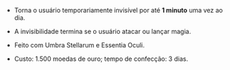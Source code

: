 - Torna o usuário temporariamente invisível por até **1 minuto** uma vez ao dia.
    
- A invisibilidade termina se o usuário atacar ou lançar magia.
    
- Feito com Umbra Stellarum e Essentia Oculi.
    
- Custo: 1.500 moedas de ouro; tempo de confecção: 3 dias.